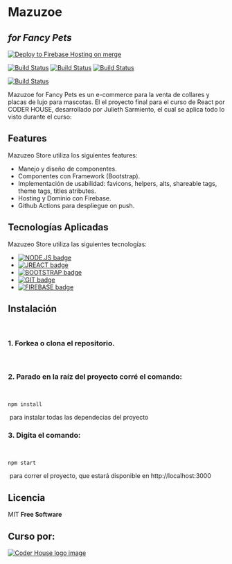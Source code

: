 # Mazuzoe 
## _for Fancy Pets_

[![Deploy to Firebase Hosting on merge](https://github.com/JulSarmiento/JulSarmiento.github.io/actions/workflows/firebase-hosting-push.yml/badge.svg)](https://github.com/JulSarmiento/JulSarmiento.github.io/actions/workflows/firebase-hosting-push.yml)

[![Build Status](	https://img.shields.io/badge/GitHub-100000?style=for-the-badge&logo=github&logoColor=white)](https://github.com/JulSarmiento) [![Build Status](	https://img.shields.io/badge/LinkedIn-0077B5?style=for-the-badge&logo=linkedin&logoColor=white)](https://www.linkedin.com/in/julieth-sarmiento/) [![Build Status](https://img.shields.io/badge/Codepen-000000?style=for-the-badge&logo=codepen&logoColor=white)](https://codepen.io/julsarmiento) 

[![Build Status](https://firebasestorage.googleapis.com/v0/b/mazu-store.appspot.com/o/logos%20and%20icons%2FBeige%20Flor%20Superminimalismo%20Texto%20Curvo%20Logo.png?alt=media&token=eae70af2-782d-44c9-b5a1-87e7c31cdafe)](https://mazu-store.web.app/) 

Mazuzoe for Fancy Pets es un e-commerce para la venta de collares y placas de lujo para mascotas. El el proyecto final para el curso de React por CODER HOUSE, desarrollado por Julieth Sarmiento, el cual se aplica todo lo visto durante el curso: 

## Features

Mazuzeo Store utiliza los siguientes features:

- Manejo y diseño de componentes.
- Componentes con Framework (Bootstrap).
- Implementación de usabilidad: favicons, helpers, alts, shareable tags, theme tags, titles atributes. 
- Hosting y Dominio con Firebase.
- Github Actions para despliegue on push.


## Tecnologías Aplicadas

Mazuzeo Store utiliza las siguientes tecnologías:

- [![NODE.JS badge](https://img.shields.io/badge/Node.js-339933?style=for-the-badge&logo=nodedotjs&logoColor=white)]()
- [![JREACT badge](https://img.shields.io/badge/React-20232A?style=for-the-badge&logo=react&logoColor=61DAFB)]()
- [![BOOTSTRAP badge](https://img.shields.io/badge/Bootstrap-563D7C?style=for-the-badge&logo=bootstrap&logoColor=white)]()
- [![GIT badge](https://img.shields.io/badge/Git-F05032?style=for-the-badge&logo=git&logoColor=white)]()
- [![FIREBASE badge](https://img.shields.io/badge/firebase-ffca28?style=for-the-badge&logo=firebase&logoColor=black)]()


## Instalación
​
### 1. Forkea o clona el repositorio.
​
### 2. Parado en la raíz del proyecto corré el comando:
​
   ```
   npm install
   ```
​
    para instalar todas las dependecias del proyecto
​
### 3. Digita el comando:  
​
   ```
   npm start
   ```
​
  para correr el proyecto, que estará disponible en http://localhost:3000
​
​

## Licencia

MIT
**Free Software**

## Curso por:

[![Coder House logo image](https://www.greatplacetowork.com.ar/images/coderhouse-logo.png)](https://www.coderhouse.com.co/)
